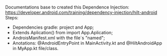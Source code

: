 Documentations base to created this Dependence Injection: 
https://developer.android.com/training/dependency-injection/hilt-android 
Steps:
- Dependencies gradle: project and App;
- Extends Aplication() from import App.Aplication;
- AndroisManifest.xml with the file´s "named";
- Anotations: @AndroidEntryPoint in MainActivity.kt and @HiltAndroidApp in MyApp.kt file/class.
